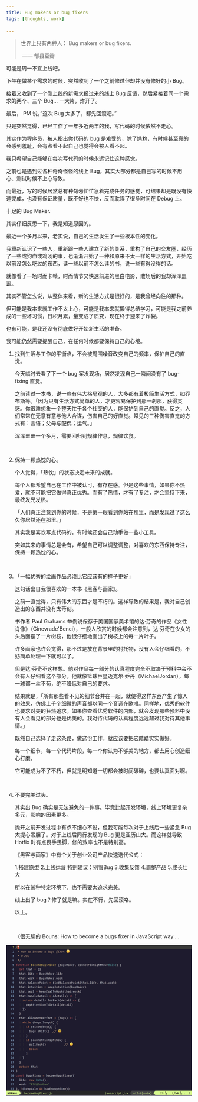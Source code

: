 ```yaml
---
title: Bug makers or bug fixers
tags: [thoughts, work]

---
```


> 世界上只有两种人： Bug makers or bug fixers.
>
> ​    —— 郫县豆瓣


可能是周一不宜上线吧。

下午在做某个需求的时候，突然收到了一个之前修过但却并没有修好的小 Bug。

接着又收到了一个刚上线的新需求报过来的线上 Bug 反馈，然后紧接着同一个需求的两个、三个 Bug… 一大片，炸开了。

最后， PM 说，”这次 Bug 太多了，都先回滚吧。”

只是突然觉得，已经工作了一年多近两年的我，写代码的时候依然不走心。

其实作为程序员，被人指出你代码的 bug 是难受的，除了尴尬，有时候甚至真的会感到羞耻，会有点看不起自己也觉得会被人看不起。

我只希望自己能够在每次写代码的时候永远记住这种感觉。

之前也是遇到过各种奇奇怪怪的线上 Bug，其实大部分都是自己写的时候不用心、测试时候不上心导致。

而最近，写的时候居然总有种匆匆忙忙急着完成任务的感觉，可结果却是既没有快速完成，也没有保证质量，既不好也不快，反而耽误了很多时间在 Debug 上。

十足的 Bug Maker.

其实仔细反思一下，我是知道原因的。

<!-- truncate -->

最近一个多月以来，老实说，自己的生活发生了一些根本性的变化。

我重新认识了一些人，重新跟一些人建立了新的关系，重构了自己的交友圈，经历了一些或狗血或鸡汤的事，也渐渐开始了一种和原来不太一样的生活方式，开始吃以前没怎么吃过的东西，读一些以前不怎么读的书，说一些有得没得的话。

就像看了一场时而卡帧，时而情节又快速前进的黑白电影，散场后的我却浑浑噩噩。

其实不管怎么说，从整体来看，新的生活方式是很好的，是我曾经向往的那种。

但可能是我本来就工作不太上心，可能是我本来就懒得总结学习，可能是我之前养成的一些坏习惯，日积月累，量变成了质变，现在终于迎来了炸裂。

也有可能，是我还没有彻底做好开始新生活的准备。

我可能仍然需要提醒自己，在任何时候都要保持自己的心境。

1. 找到生活与工作的平衡点，不会被周围噪音改变自己的频率，保护自己的直觉。

   今天临时去看了下一个 bug 案发现场，居然发现自己一瞬间没有了 bug-fixing 直觉。

   之前读过一本书，说一些有伟大格局观的人，大多都有着极简生活方式，如乔布斯等。「因为只有生活方式简单的人，才更容易保护到那一刹那，获得灵感。你很难想象一个整天忙于各个社交的人，能保护到自己的直觉。反之，人们常常在无意有意与他人合谋，伤害自己的好直觉。常见的三种伤害直觉的方式有：言语；父母与配偶；运气。」

   浑浑噩噩一个多月，需要回归到规律作息，规律饮食。

   ​

2. 保持一颗热忱的心。

   个人觉得，「热忱」的状态决定未来的成就。

   每个人都希望自己在工作中被认可，有存在感。但是这些事情，如果你不热爱，就不可能把它做得真正优秀。而有了热情，才有了专注，才会坚持下来，最终发光发热。

   「人们真正注意到你的时候，不是第一眼看到你站在那里，而是发现过了这么久你居然还在那里。」

   其实我是喜欢写点代码的，有时候还会自己动手做一些小工具。

   突如其来的事情总是会有，希望自己可以调整调整，对喜欢的东西保持专注，保持一颗热忱的心。

   ​

3. 「一幅优秀的绘画作品必须比它应该有的样子更好」

   这句话出自我很喜欢的一本书《黑客与画家》。

   之前一直觉得，只有伟大的东西才是不朽的。这样导致的结果是，我对自己创造出的东西并没有太苛刻。

   书作者 Paul Grahams 举例说保存于美国国家美术馆的达·芬奇的作品《女性肖像》（Ginevrade'Benci），一般人欣赏的时候都会注意到，达·芬奇在少女的头后面摆了一片树枝，他很仔细地画出了树枝上的每一片叶子。

   许多画家也许会觉得，那不过是放在背景里的衬托物，没有人会仔细看的，不妨简单处理一下就可以了。

   但是达·芬奇不这样想。他对作品每一部分的认真程度完全不取决于预料中会不会有人仔细看这个部分。他就像篮球巨星迈克尔·乔丹（MichaelJordan），每一球都一丝不苟，绝不降低对自己的要求。

   结果就是，「所有那些看不见的细节合并在一起，就使得这样东西产生了惊人的效果，仿佛上千个细微的声音都以同一个音调在歌唱。同样地，优秀的软件也要求对美的狂热追求。如果你查看优秀软件的内部，就会发现那些预料中没有人会看见的部分也是优美的。我对待代码的认真程度远远超过我对待其他事情。」

   既然自己选择了走这条路，做这份工作，就应该要把它踏踏实实做好。

   每一个细节，每一个代码片段，每一个你认为不够美的地方，都去用心创造细心打磨。

   它可能成为不了不朽，但就是明知道一切都会被时间碾碎，也要认真面对啊。

   ​

4. 不要完美过头。

   其实出 Bug 确实是无法避免的一件事。毕竟比起开发环境，线上环境更复杂多元，影响的因素更多。

   抛开之前开发过程中有点不细心不说，但我可能每次对于上线后一些紧急 Bug 太提心吊胆了。对于上线后同行发现的 Bug 更是亚历山大。而这样就导致 Hotfix 时有点畏手畏脚，修的效率也不是特别高。

   《黑客与画家》中有个关于创业公司产品快速迭代公式：

   1.搭建原型 2.上线运营 特别建议：别管Bug 3.收集反馈 4.调整产品 5.成长壮大

   所以在某种特定环境下，也不需要太追求完美。

   线上出了 bug？修了就是嘛。实在不行，先回滚咯。

   以上。

   ​

   （很无聊的 Bouns:  How to become a bugs fixer in JavaScript way ...

![Become a bugFixer in JavaScript way](bug-fixers.png)
